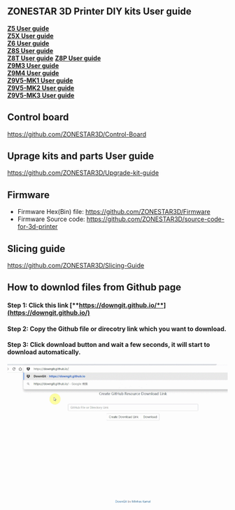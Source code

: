 ## ZONESTAR 3D Printer DIY kits User guide
[**Z5 User guide**](https://github.com/ZONESTAR3D/Z5)  
[**Z5X  User guide**](https://github.com/ZONESTAR3D/Z5X )  
[**Z6 User guide**](https://github.com/ZONESTAR3D/Z6)  
[**Z8S User guide**](https://github.com/ZONESTAR3D/Z8S)  
[**Z8T User guide**](https://github.com/ZONESTAR3D/Z8T)
[**Z8P User guide**](https://github.com/ZONESTAR3D/Z8P)    
[**Z9M3 User guide**](https://github.com/ZONESTAR3D/Z9/tree/main/Z9M3)  
[**Z9M4 User guide**](https://github.com/ZONESTAR3D/Z9/tree/main/Z9M4)  
[**Z9V5-MK1 User guide**](https://github.com/ZONESTAR3D/Z9/tree/main/Z9V5/Z9V5-MK1)  
[**Z9V5-MK2 User guide**](https://github.com/ZONESTAR3D/Z9/tree/main/Z9V5/Z9V5-MK2)  
[**Z9V5-MK3 User guide**](https://github.com/ZONESTAR3D/Z9/tree/main/Z9V5/Z9V5-MK3 ) 

## Control board  
https://github.com/ZONESTAR3D/Control-Board  

## Uprage kits and parts User guide 
https://github.com/ZONESTAR3D/Upgrade-kit-guide

## Firmware
- Firmware Hex(Bin) file: https://github.com/ZONESTAR3D/Firmware  
- Firmware Source code:  https://github.com/ZONESTAR3D/source-code-for-3d-printer  

## Slicing guide  
https://github.com/ZONESTAR3D/Slicing-Guide  

## How to downlod files from Github page
#### Step 1: Click this link [**https://downgit.github.io/**](https://downgit.github.io/) 
#### Step 2: Copy the Github file or direcotry link which you want to download.
#### Step 3: Click download button and wait a few seconds, it will start to download automatically. 
![](download.gif)   
